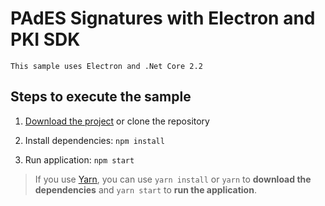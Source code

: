 # PAdES Signatures with Electron and PKI SDK

    This sample uses Electron and .Net Core 2.2

## Steps to execute the sample

1. [Download the project](https://github.com/LacunaSoftware/GeneralSamples/archive/master.zip)
   or clone the repository

1. Install dependencies: `npm install`

1. Run application: `npm start`

> If you use [Yarn](https://yarnpkg.com), you can use `yarn install` or `yarn` to **download the dependencies** and
> `yarn start` to **run the application**.
